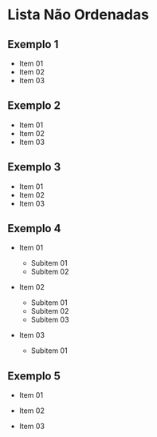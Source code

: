 # Lista Não Ordenadas

## Exemplo 1
* Item 01
* Item 02
* Item 03

## Exemplo 2
- Item 01
- Item 02
- Item 03

## Exemplo 3
+ Item 01
+ Item 02
+ Item 03

## Exemplo 4
* Item 01
  * Subitem 01
  * Subitem 02
  
* Item 02
  - Subitem 01
  - Subitem 02
  - Subitem 03
  
* Item 03
  + Subitem 01

## Exemplo 5
* Item 01

* Item 02

* Item 03